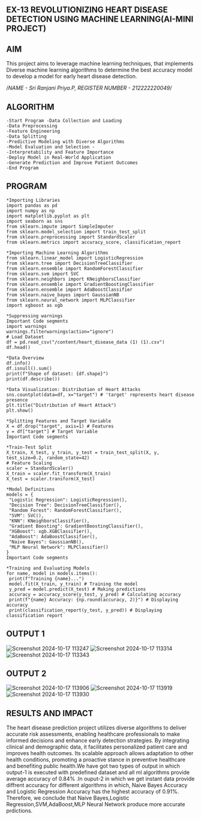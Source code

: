 ## EX-13 REVOLUTIONIZING HEART DISEASE DETECTION USING MACHINE LEARNING(AI-MINI PROJECT)

## AIM
This project aims to leverage machine learning techniques, that implements Diverse machine learning algorithms to determine the best accuracy model to develop a model for early heart disease detection.

/*NAME - Sri Ranjani Priya.P, REGISTER NUMBER - 212222220049*/

## ALGORITHM
```
-Start Program -Data Collection and Loading
-Data Preprocessing
-Feature Engineering
-Data Splitting
-Predictive Modeling with Diverse Algorithms
-Model Evaluation and Selection -
-Interpretability and Feature Importance
-Deploy Model in Real-World Application
-Generate Prediction and Improve Patient Outcomes
-End Program
```
## PROGRAM
```
*Importing Libraries
import pandas as pd
import numpy as np
import matplotlib.pyplot as plt
import seaborn as sns
from sklearn.impute import SimpleImputer
from sklearn.model_selection import train_test_split
from sklearn.preprocessing import StandardScaler
from sklearn.metrics import accuracy_score, classification_report

*Importing Machine Learning Algorithms
from sklearn.linear_model import LogisticRegression
from sklearn.tree import DecisionTreeClassifier
from sklearn.ensemble import RandomForestClassifier
from sklearn.svm import SVC
from sklearn.neighbors import KNeighborsClassifier
from sklearn.ensemble import GradientBoostingClassifier
from sklearn.ensemble import AdaBoostClassifier
from sklearn.naive_bayes import GaussianNB
from sklearn.neural_network import MLPClassifier
import xgboost as xgb

*Suppressing warnings
Important Code segments
import warnings
warnings.filterwarnings(action="ignore")
# Load Dataset
df = pd.read_csv("/content/heart_disease_data (1) (1).csv")
df.head()

*Data Overview
df.info()
df.isnull().sum()
print(f"Shape of dataset: {df.shape}")
print(df.describe())

*Data Visualization: Distribution of Heart Attacks
sns.countplot(data=df, x="target") # 'target' represents heart disease presence
plt.title("Distribution of Heart Attack")
plt.show()

*Splitting Features and Target Variable
X = df.drop("target", axis=1) # Features
y = df["target"] # Target Variable
Important Code segments

*Train-Test Split
X_train, X_test, y_train, y_test = train_test_split(X, y, test_size=0.2, random_state=42)
# Feature Scaling
scaler = StandardScaler()
X_train = scaler.fit_transform(X_train)
X_test = scaler.transform(X_test)

*Model Definitions
models = {
 "Logistic Regression": LogisticRegression(),
 "Decision Tree": DecisionTreeClassifier(),
 "Random Forest": RandomForestClassifier(),
 "SVM": SVC(),
 "KNN": KNeighborsClassifier(),
 "Gradient Boosting": GradientBoostingClassifier(),
 "XGBoost": xgb.XGBClassifier(),
 "AdaBoost": AdaBoostClassifier(),
 "Naive Bayes": GaussianNB(),
 "MLP Neural Network": MLPClassifier()
}
Important Code segments

*Training and Evaluating Models
for name, model in models.items():
 print(f"Training {name}...")
 model.fit(X_train, y_train) # Training the model
 y_pred = model.predict(X_test) # Making predictions
 accuracy = accuracy_score(y_test, y_pred) # Calculating accuracy
 print(f"{name} Accuracy: {np.round(accuracy, 2)}") # Displaying accuracy
 print(classification_report(y_test, y_pred)) # Displaying classification report
```
## OUTPUT 1

![Screenshot 2024-10-17 113247](https://github.com/user-attachments/assets/ea973986-5092-4af1-9d02-dd4a560d6eaa)
![Screenshot 2024-10-17 113314](https://github.com/user-attachments/assets/1564d7f2-fa11-4e1b-ba17-823ab83b5f67)
![Screenshot 2024-10-17 113343](https://github.com/user-attachments/assets/12571363-fd9d-4aff-a53e-09dcdf32b59c)

## OUTPUT 2

![Screenshot 2024-10-17 113906](https://github.com/user-attachments/assets/bf6ff96f-5780-49f1-a176-507b8dcff917)
![Screenshot 2024-10-17 113919](https://github.com/user-attachments/assets/cd19adc5-93b9-4fec-ac07-b13684d7e12f)
![Screenshot 2024-10-17 113930](https://github.com/user-attachments/assets/712b9442-2f2e-47f3-906c-138df6efd0b8)


## RESULTS AND IMPACT

The heart disease prediction project utilizes diverse algorithms to deliver accurate risk assessments, enabling healthcare professionals to make informed decisions and enhance early detection strategies. By integrating clinical and demographic data, it facilitates personalized patient care and improves health outcomes. Its scalable approach allows adaptation to other health conditions, promoting a proactive stance in preventive healthcare and benefiting public health.We have got two types of output in which output-1 is executed with predefined dataset and all ml algorithms provide average accuracy of 0.84% .In ouput-2 in which we get instant data provide diffrent accuracy for different algorithms in which, Naive Bayes Accuracy and Logistic Regression Accuracy has the highest accuracy of 0.91%.
Therefore, we conclude that Naive Bayes,Logistic Regression,SVM,AdaBoost,MLP Neural Network produce more accurate prdictions.

